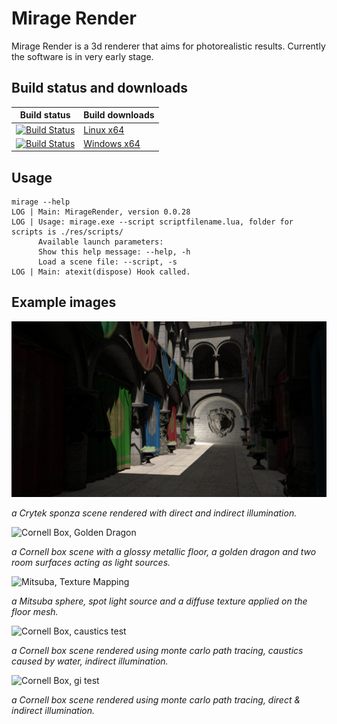 Mirage Render
======

Mirage Render is a 3d renderer that aims for photorealistic results. Currently the software is in very early stage.

Build status and downloads
------------
| Build status | Build downloads |
| ------------ | --------------- |
| [![Build Status](http://harha.us.to:8080/buildStatus/icon?job=MirageRender_Linux_build)](http://harha.us.to:8080/job/MirageRender_Linux_build/) | [Linux x64](http://harha.us.to/jenkins/MirageRender_Linux/) |
| [![Build Status](http://harha.us.to:8080/buildStatus/icon?job=MirageRender_Windows_build)](http://harha.us.to:8080/job/MirageRender_Windows_build/) | [Windows x64](http://harha.us.to/jenkins/MirageRender_Windows/) |

Usage
-----

```
mirage --help
LOG | Main: MirageRender, version 0.0.28
LOG | Usage: mirage.exe --script scriptfilename.lua, folder for scripts is ./res/scripts/
      Available launch parameters:
      Show this help message: --help, -h
      Load a scene file: --script, -s
LOG | Main: atexit(dispose) Hook called.
```

Example images
--------------

![Crytek sponza test](img/sponza_crytek_textures.png "Crytek sponza, test")

_a Crytek sponza scene rendered with direct and indirect illumination._

![Cornell Box, Golden Dragon](img/golden_dragon.png "Cornell Box, glossy material test")

_a Cornell box scene with a glossy metallic floor, a golden dragon and two room surfaces acting as light sources._

![Mitsuba, Texture Mapping](img/texturemapping.png "Mitsuba, texture mapping test")

_a Mitsuba sphere, spot light source and a diffuse texture applied on the floor mesh._

![Cornell Box, caustics test](img/mirage_water3.png "Cornell Box, caustics test")

_a Cornell box scene rendered using monte carlo path tracing, caustics caused by water, indirect illumination._

![Cornell Box, gi test](img/mirage_cornellbox_plight.png "Cornell Box, gi test")

_a Cornell box scene rendered using monte carlo path tracing, direct & indirect illumination._
